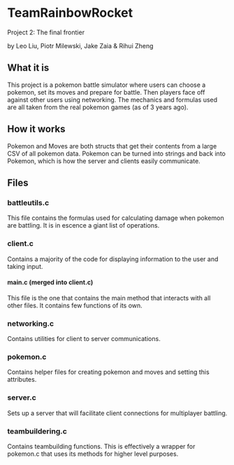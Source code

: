 # TeamRainbowRocket
Project 2: The final frontier

by Leo Liu, Piotr Milewski, Jake Zaia & Rihui Zheng

## What it is
This project is a pokemon battle simulator where users can choose a pokemon, set its moves and prepare for battle. Then players face off against other users using networking. The mechanics and formulas used are all taken from the real pokemon games (as of 3 years ago).

## How it works
Pokemon and Moves are both structs that get their contents from a large CSV of all pokemon data. Pokemon can be turned into strings and back into Pokemon, which is how the server and clients easily communicate.

## Files

### battleutils.c
This file contains the formulas used for calculating damage when pokemon are battling. It is in escence a giant list of operations.

### client.c
Contains a majority of the code for displaying information to the user and taking input.

#### main.c (merged into client.c)
This file is the one that contains the main method that interacts with all other files. It contains few functions of its own.

### networking.c
Contains utilities for client to server communications.

### pokemon.c
Contains helper files for creating pokemon and moves and setting this attributes.

### server.c
Sets up a server that will facilitate client connections for multiplayer battling.

### teambuildering.c
Contains teambuilding functions. This is effectively a wrapper for pokemon.c that uses its methods for higher level purposes.
